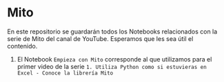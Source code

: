 # Mito
En este repositorio se guardarán todos los Notebooks relacionados con la serie de Mito del canal de YouTube. Esperamos que les sea útil el contenido.

1. El Notebook ``Empieza con Mito`` corresponde al que utilizamos para el primer video de la serie ``1. Utiliza Python como si estuvieras en Excel - Conoce la librería Mito``

